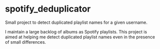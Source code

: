 # spotify_deduplicator

Small project to detect duplicated playlist names for a given username.

I maintain a large backlog of albums as Spotify playlists. This project is aimed at helping me detect duplicated playlist names even in the presence of small differences. 
